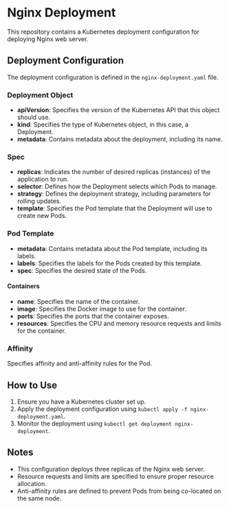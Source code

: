 # Nginx Deployment

This repository contains a Kubernetes deployment configuration for deploying Nginx web server.

## Deployment Configuration

The deployment configuration is defined in the `nginx-deployment.yaml` file.

### Deployment Object

- **apiVersion**: Specifies the version of the Kubernetes API that this object should use.
- **kind**: Specifies the type of Kubernetes object, in this case, a Deployment.
- **metadata**: Contains metadata about the deployment, including its name.

### Spec

- **replicas**: Indicates the number of desired replicas (instances) of the application to run.
- **selector**: Defines how the Deployment selects which Pods to manage.
- **strategy**: Defines the deployment strategy, including parameters for rolling updates.
- **template**: Specifies the Pod template that the Deployment will use to create new Pods.

### Pod Template

- **metadata**: Contains metadata about the Pod template, including its labels.
- **labels**: Specifies the labels for the Pods created by this template.
- **spec**: Specifies the desired state of the Pods.

#### Containers

- **name**: Specifies the name of the container.
- **image**: Specifies the Docker image to use for the container.
- **ports**: Specifies the ports that the container exposes.
- **resources**: Specifies the CPU and memory resource requests and limits for the container.

### Affinity

Specifies affinity and anti-affinity rules for the Pod.

## How to Use

1. Ensure you have a Kubernetes cluster set up.
2. Apply the deployment configuration using `kubectl apply -f nginx-deployment.yaml`.
3. Monitor the deployment using `kubectl get deployment nginx-deployment`.

## Notes

- This configuration deploys three replicas of the Nginx web server.
- Resource requests and limits are specified to ensure proper resource allocation.
- Anti-affinity rules are defined to prevent Pods from being co-located on the same node.

